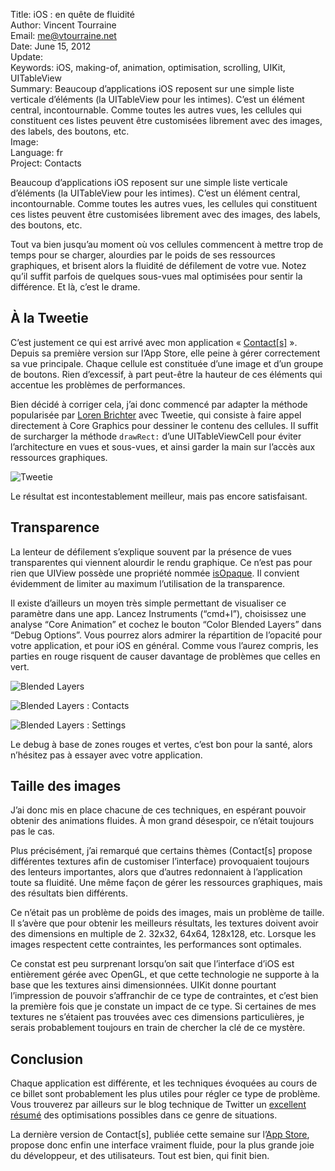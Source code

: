 Title:    iOS : en quête de fluidité  
Author:   Vincent Tourraine  
Email:    me@vtourraine.net  
Date:     June 15, 2012  
Update:   
Keywords: iOS, making-of, animation, optimisation, scrolling, UIKit, UITableView  
Summary:  Beaucoup d’applications iOS reposent sur une simple liste verticale d’éléments (la UITableView pour les intimes). C’est un élément central, incontournable. Comme toutes les autres vues, les cellules qui constituent ces listes peuvent être customisées librement avec des images, des labels, des boutons, etc.  
Image:    
Language: fr  
Project:  Contacts  

Beaucoup d’applications iOS reposent sur une simple liste verticale d’éléments (la UITableView pour les intimes). C’est un élément central, incontournable. Comme toutes les autres vues, les cellules qui constituent ces listes peuvent être customisées librement avec des images, des labels, des boutons, etc.

Tout va bien jusqu’au moment où vos cellules commencent à mettre trop de temps pour se charger, alourdies par le poids de ses ressources graphiques, et brisent alors la fluidité de défilement de votre vue. Notez qu’il suffit parfois de quelques sous-vues mal optimisées pour sentir la différence. Et là, c’est le drame.


## À la Tweetie

C’est justement ce qui est arrivé avec mon application « [Contact[s]](http://www.studioamanga.com/contacts/) ». Depuis sa première version sur l’App Store, elle peine à gérer correctement sa vue principale. Chaque cellule est constituée d’une image et d’un groupe de boutons. Rien d’excessif, à part peut-être la hauteur de ces éléments qui accentue les problèmes de performances.

Bien décidé à corriger cela, j’ai donc commencé par adapter la méthode popularisée par [Loren Brichter](http://www.twitter.com/lorenb) avec Tweetie, qui consiste à faire appel directement à Core Graphics pour dessiner le contenu des cellules. Il suffit de surcharger la méthode `drawRect:` d’une UITableViewCell pour éviter l’architecture en vues et sous-vues, et ainsi garder la main sur l’accès aux ressources graphiques.

![Tweetie][Tweetie]

Le résultat est incontestablement meilleur, mais pas encore satisfaisant.


## Transparence

La lenteur de défilement s’explique souvent par la présence de vues transparentes qui viennent alourdir le rendu graphique. Ce n’est pas pour rien que UIView possède une propriété nommée [isOpaque](http://developer.apple.com/library/ios/documentation/uikit/reference/uiview_class/uiview/uiview.html#//apple_ref/occ/instp/UIView/opaque). Il convient évidemment de limiter au maximum l’utilisation de la transparence.

Il existe d’ailleurs un moyen très simple permettant de visualiser ce paramètre dans une app. Lancez Instruments (“cmd+I”), choisissez une analyse “Core Animation” et cochez le bouton “Color Blended Layers” dans “Debug Options”. Vous pourrez alors admirer la répartition de l’opacité pour votre application, et pour iOS en général. Comme vous l’aurez compris, les parties en rouge risquent de causer davantage de problèmes que celles en vert.

![Blended Layers][Blended layers]

![Blended Layers : Contacts][Blended Contacts]

![Blended Layers : Settings][Blended Settings]

Le debug à base de zones rouges et vertes, c’est bon pour la santé, alors n’hésitez pas à essayer avec votre application.


## Taille des images

J’ai donc mis en place chacune de ces techniques, en espérant pouvoir obtenir des animations fluides. À mon grand désespoir, ce n’était toujours pas le cas.

Plus précisément, j’ai remarqué que certains thèmes (Contact[s] propose différentes textures afin de customiser l’interface) provoquaient toujours des lenteurs importantes, alors que d’autres redonnaient à l’application toute sa fluidité. Une même façon de gérer les ressources graphiques, mais des résultats bien différents.

Ce n’était pas un problème de poids des images, mais un problème de taille. Il s’avère que pour obtenir les meilleurs résultats, les textures doivent avoir des dimensions en multiple de 2. 32x32, 64x64, 128x128, etc. Lorsque les images respectent cette contraintes, les performances sont optimales.

Ce constat est peu surprenant lorsqu’on sait que l’interface d’iOS est entièrement gérée avec OpenGL, et que cette technologie ne supporte à la base que les textures ainsi dimensionnées. UIKit donne pourtant l’impression de pouvoir s’affranchir de ce type de contraintes, et c’est bien la première fois que je constate un impact de ce type. Si certaines de mes textures ne s’étaient pas trouvées avec ces dimensions particulières, je serais probablement toujours en train de chercher la clé de ce mystère.


## Conclusion

Chaque application est différente, et les techniques évoquées au cours de ce billet sont probablement les plus utiles pour régler ce type de problème. Vous trouverez par ailleurs sur le blog technique de Twitter un [excellent résumé](http://engineering.twitter.com/2012/02/simple-strategies-for-smooth-animation.html) des optimisations possibles dans ce genre de situations.

La dernière version de Contact[s], publiée cette semaine sur l’[App Store](http://itunes.apple.com/app/contact-s/id477281440?mt=8), propose donc enfin une interface vraiment fluide, pour la plus grande joie du développeur, et des utilisateurs. Tout est bien, qui finit bien.


[Tweetie]:            http://www.vtourraine.net/blog/img/ios-fluidite-animation-uitableview/tweetie.jpg
[Blended layers]:     http://www.vtourraine.net/blog/img/ios-fluidite-animation-uitableview/blended-layers.jpg
[Blended Contacts]:   http://www.vtourraine.net/blog/img/ios-fluidite-animation-uitableview/blended-contacts.jpg
[Blended Settings]:   http://www.vtourraine.net/blog/img/ios-fluidite-animation-uitableview/blended-settings.jpg
